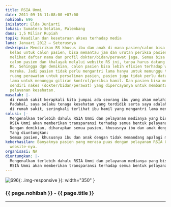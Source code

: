 ```yaml
---
title: RSIA Ummi
date: 2011-09-16 11:08:00 +07:00
nohibah: 696
inisiator: Elda Juniarti
lokasi: Sumatera Selatan, Palembang
dana: 1,5 Miliar Rupiah
topik: Keadilan dan kesetaraan akses terhadap media
lama: Januari 2012 – Seterusnya
deskripsi: Mendirikan RS khusus ibu dan anak di mana pasien/calon bisa memesan tempat/booking
  kelas untuk calon pasien, bisa memantau jam dan urutan periksa pasien, serta bisa
  melihat daftar nama dan profil dokter/bidan/perawat jaga. Semua bisa dipantau oleh
  calon pasien dan khalayak melalui website RS ini, tanpa harus datang langsung ke
  RS. Sehingga dgn demikian, calon pasien bisa lebih efisien terhadap waktu dan energi
  mereka. Jadi pasien tidak perlu mengantri lama hanya untuk menunggu tersedianya
  ruang perawatan untuk persalinan pasien, pasien juga tidak perlu datang dan duduk
  lama untuk menunggu giliran kontrol/periksa hamil. Dan pasien bisa melihat dan menentukan
  sendiri nakes (dokter/bidan/perawat) yang dipercayanya untuk membantunya mendapatkan
  pelayanan kesehatan.
masalah: |-
  di rumah sakit kerapkali kita jumpai ada seorang ibu yang akan melahirkan, tapi ketika mendaftarkan dirinya, pihak rumah sakit seringkali menolak pasien dengan alasan “Ruang penuh / tidak ada ruang lagi”.
  Padahal, saya selaku tenaga kesehatan yang terdidik serta saya adalah pihak yang pernah bekerja di rumah sakit, mendapati kenyataan bahwa pada saat itu ruang perawatan tidaklah penuh. Si pasien ditolak karena mengajukan ASKESKIN (Asuransi Kesehatan MISKIN) dan terbukti pasien berasal dari golongan kelas menengah ke bawah.
  di rumah sakit, seringkali terlihat ibu hamil yang mengantri lama menunggu giliran dengan pedoman nomor antrian untuk periksa dengan dokter kepercayaannya. Pada kenyataannya, si pasien terpaksa menunggu lama karena dokter datang terlambat, atau bahkan si pasien hanya menjumpai asistennya saja (dokter pengganti), atau lebih parahnya lagi pasien terpaksa menunggu lebih lama karena nomor urut antrian diabaikan oleh pelayan rumah sakit dengan alasan ada pasien dari golongan kelas atas yang minta didahulukan pelayanannya.
solusi: |-
  Mengenalkan terlebih dahulu RSIA Ummi dan pelayanan medianya yang bisa diakses oleh siapa saja, kapan saja dan dimana saja.
  RSIA Ummi akan memberikan transparansi terhadap semua bentuk pelayanan kesehatan mulai dari kapasitas ruang, berapa ruang yang terpakai, berapa ruang yang kosong, serta menampilkan profil dokter jaga, menampilkan nomor urut antrian dan waktu periksa.
  Dengan demikian, diharapkan semua pasien, khususnya ibu dan anak dengan tidak memandang apalagi membeda-bedakan golongan mereka bisa mendapatkan pelayanan kesehatan sebaik-baiknya tanpa adanya penipuan terhadap pihak yang lemah, karena semua bisa diakses melalui media.
  Yang diuntungkan:
  Semua pasien, khususnya ibu dan anak dengan tidak memandang apalagi membeda-bedakan golongan mereka bisa mendapatkan pelayanan kesehatan sebaik-baiknya. Kepercayaan pasien terhadap tenaga kesehatan akan meningkat dengan adanya transparansi pelayanan melalui media (website) ini nantinya.
keberhasilan: Banyaknya pasien yang merasa puas dengan pelayanan RSIA Ummi beserta
  website-nya.
organisasi: NA
diuntungkan: |-
  Mengenalkan terlebih dahulu RSIA Ummi dan pelayanan medianya yang bisa diakses oleh siapa saja, kapan saja dan dimana saja.
  RSIA Ummi akan memberikan transparansi terhadap semua bentuk pelayanan kesehatan mulai dari kapasitas ruang, berapa ruang yang terpakai, berapa ruang yang kosong, serta menampilkan profil dokter jaga, menampilkan nomor urut antrian dan waktu periksa. Dengan demikian, diharapkan semua pasien, khususnya ibu dan anak dengan tidak memandang apalagi membeda-bedakan golongan mereka bisa mendapatkan pelayanan kesehatan sebaik-baiknya tanpa adanya penipuan terhadap pihak yang lemah, karena semua bisa diakses melalui media.
---
```


![696](/static/img/hibahcmb/696.png){: .img-responsive }{: width="350" }

### {{ page.nohibah }} - {{ page.title }}

---
